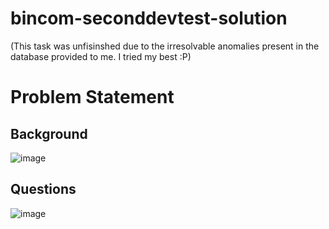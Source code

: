 # bincom-seconddevtest-solution
(This task was unfisinshed due to the irresolvable anomalies present in the database provided to me. I tried my best :P)
# Problem Statement
## Background
![image](https://user-images.githubusercontent.com/42739211/209696619-52fb6c30-f6d7-48e7-a10b-0727af2aad8f.png)
## Questions
![image](https://user-images.githubusercontent.com/42739211/209695549-514bcfed-fb38-4252-8214-db2509a3be30.png)
